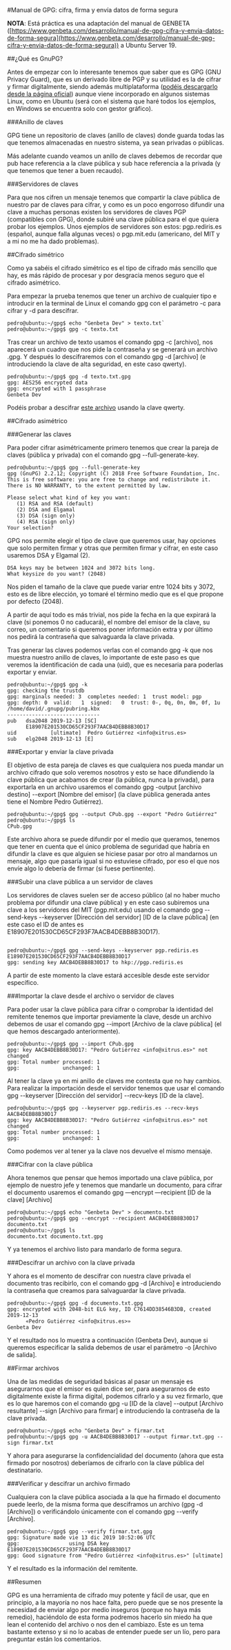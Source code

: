 #Manual de GPG: cifra, firma y envía datos de forma segura

**NOTA**: Está práctica es una adaptación del manual de GENBETA ([https://www.genbeta.com/desarrollo/manual-de-gpg-cifra-y-envia-datos-de-forma-segura](https://www.genbeta.com/desarrollo/manual-de-gpg-cifra-y-envia-datos-de-forma-segura)) a Ubuntu Server 19.

##¿Qué es GnuPG?

Antes de empezar con lo interesante tenemos que saber que es GPG (GNU Privacy Guard), que es un derivado libre de PGP y su utilidad es la de cifrar y firmar digitalmente, siendo además multiplataforma ([podéis descargarlo desde la página oficial](http://www.gnupg.org/download/index.en.html)) aunque viene incorporado en algunos sistemas Linux, como en Ubuntu (será con el sistema que haré todos los ejemplos, en Windows se encuentra solo con gestor gráfico).

###Anillo de claves

GPG tiene un repositorio de claves (anillo de claves) donde guarda todas las que tenemos almacenadas en nuestro sistema, ya sean privadas o públicas.

Más adelante cuando veamos un anillo de claves debemos de recordar que pub hace referencia a la clave pública y sub hace referencia a la privada (y que tenemos que tener a buen recaudo).

###Servidores de claves

Para que nos cifren un mensaje tenemos que compartir la clave pública de nuestro par de claves para cifrar, y como es un poco engorroso difundir una clave a muchas personas existen los servidores de claves PGP (compatibles con GPG), donde subiré una clave pública para el que quiera probar los ejemplos.
Unos ejemplos de servidores son estos: pgp.rediris.es (español, aunque falla algunas veces) o pgp.mit.edu (americano, del MIT y a mi no me ha dado problemas).

##Cifrado simétrico

Como ya sabéis el cifrado simétrico es el tipo de cifrado más sencillo que hay, es más rápido de procesar y por desgracia menos seguro que el cifrado asimétrico.

Para empezar la prueba tenemos que tener un archivo de cualquier tipo e introducir en la terminal de Linux el comando gpg con el parámetro -c para cifrar y -d para descifrar.

```
pedro@ubuntu:~/gpg$ echo "Genbeta Dev" > texto.txt`
pedro@ubuntu:~/gpg$ gpg -c texto.txt
```

Tras crear un archivo de texto usamos el comando gpg -c [archivo], nos aparecerá un cuadro que nos pide la contraseña y se generará un archivo .gpg. Y después lo descifraremos con el comando gpg -d [archivo] (e introduciendo la clave de alta seguridad, en este caso qwerty).

```
pedro@ubuntu:~/gpg$ gpg -d texto.txt.gpg 
gpg: AES256 encrypted data
gpg: encrypted with 1 passphrase
Genbeta Dev
```

Podéis probar a descifrar [este archivo](http://lab.xitrus.es/gpg/texto.txt.gpg) usando la clave qwerty.

##Cifrado asimétrico

###Generar las claves

Para poder cifrar asimétricamente primero tenemos que crear la pareja de claves (pública y privada) con el comando gpg --full-generate-key.

```
pedro@ubuntu:~/gpg$ gpg --full-generate-key
gpg (GnuPG) 2.2.12; Copyright (C) 2018 Free Software Foundation, Inc.
This is free software: you are free to change and redistribute it.
There is NO WARRANTY, to the extent permitted by law.

Please select what kind of key you want:
   (1) RSA and RSA (default)
   (2) DSA and Elgamal
   (3) DSA (sign only)
   (4) RSA (sign only)
Your selection?
```

GPG nos permite elegir el tipo de clave que queremos usar, hay opciones que solo permiten firmar y otras que permiten firmar y cifrar, en este caso usaremos DSA y Elgamal (2).

```
DSA keys may be between 1024 and 3072 bits long.
What keysize do you want? (2048)
```

Nos piden el tamaño de la clave que puede variar entre 1024 bits y 3072, esto es de libre elección, yo tomaré el término medio que es el que propone por defecto (2048).

A partir de aquí todo es más trivial, nos pide la fecha en la que expirará la clave (si ponemos 0 no caducará), el nombre del emisor de la clave, su correo, un comentario si queremos poner información extra y por último nos pedirá la contraseña que salvaguarda la clave privada.

Tras generar las claves podemos verlas con el comando gpg -k que nos muestra nuestro anillo de claves, lo importante de este paso es que veremos la identificación de cada una (uid), que es necesaria para poderlas exportar y enviar.

```
pedro@ubuntu:~/gpg$ gpg -k
gpg: checking the trustdb
gpg: marginals needed: 3  completes needed: 1  trust model: pgp
gpg: depth: 0  valid:   1  signed:   0  trust: 0-, 0q, 0n, 0m, 0f, 1u
/home/david/.gnupg/pubring.kbx
------------------------------
pub   dsa2048 2019-12-13 [SC]
      E18907E201530CD65CF293F7AACB4DEBB8B30D17
uid           [ultimate]  Pedro Gutiérrez <info@xitrus.es>
sub   elg2048 2019-12-13 [E]
```

###Exportar y enviar la clave privada

El objetivo de esta pareja de claves es que cualquiera nos pueda mandar un archivo cifrado que solo veremos nosotros y esto se hace difundiendo la clave pública que acabamos de crear (la pública, nunca la privada), para exportarla en un archivo usaremos el comando gpg -output [archivo destino] --export [Nombre del emisor] (la clave pública generada antes tiene el Nombre Pedro Gutiérrez).

```
pedro@ubuntu:~/gpg$ gpg --output CPub.gpg --export "Pedro Gutiérrez"
pedro@ubuntu:~/gpg$ ls
CPub.gpg
```

Este archivo ahora se puede difundir por el medio que queramos, tenemos que tener en cuenta que el único problema de seguridad que habría en difundir la clave es que alguien se hiciese pasar por otro al mandarnos un mensaje, algo que pasaría igual si no estuviese cifrado, por eso el que nos envíe algo lo debería de firmar (si fuese pertinente).

###Subir una clave pública a un servidor de claves

Los servidores de claves suelen ser de acceso público (al no haber mucho problema por difundir una clave pública) y en este caso subiremos una clave a los servidores del MIT (pgp.mit.edu) usando el comando gpg --send-keys --keyserver [Dirección del servidor] [ID de la clave pública] (en este caso el ID de antes es E18907E201530CD65CF293F7AACB4DEBB8B30D17).
```

pedro@ubuntu:~/gpg$ gpg --send-keys --keyserver pgp.rediris.es E18907E201530CD65CF293F7AACB4DEBB8B30D17
gpg: sending key AACB4DEBB8B30D17 to hkp://pgp.rediris.es
```

A partir de este momento la clave estará accesible desde este servidor específico.

###Importar la clave desde el archivo o servidor de claves

Para poder usar la clave pública para cifrar o comprobar la identidad del remitente tenemos que importar previamente la clave, desde un archivo debemos de usar el comando gpg --import [Archivo de la clave pública] (el que hemos descargado anteriormente).

```
pedro@ubuntu:~/gpg$ gpg --import CPub.gpg 
gpg: key AACB4DEBB8B30D17: "Pedro Gutiérrez <info@xitrus.es>" not changed
gpg: Total number processed: 1
gpg:              unchanged: 1
```

Al tener la clave ya en mi anillo de claves me contesta que no hay cambios.
Para realizar la importación desde el servidor tenemos que usar el comando gpg --keyserver [Dirección del servidor] --recv-keys [ID de la clave].

```
pedro@ubuntu:~/gpg$ gpg --keyserver pgp.rediris.es --recv-keys AACB4DEBB8B30D17
gpg: key AACB4DEBB8B30D17: "Pedro Gutiérrez <info@xitrus.es>" not changed
gpg: Total number processed: 1
gpg:              unchanged: 1
```

Como podemos ver al tener ya la clave nos devuelve el mismo mensaje.

###Cifrar con la clave pública

Ahora tenemos que pensar que hemos importado una clave pública, por ejemplo de nuestro jefe y tenemos que mandarle un documento, para cifrar el documento usaremos el comando gpg —encrypt —recipient [ID de la clave] [Archivo]

```
pedro@ubuntu:~/gpg$ echo "Genbeta Dev" > documento.txt
pedro@ubuntu:~/gpg$ gpg --encrypt --recipient AACB4DEBB8B30D17 documento.txt 
pedro@ubuntu:~/gpg$ ls
documento.txt documento.txt.gpg
```

Y ya tenemos el archivo listo para mandarlo de forma segura.

###Descifrar un archivo con la clave privada

Y ahora es el momento de descifrar con nuestra clave privada el documento tras recibirlo, con el comando gpg -d [Archivo] e introduciendo la contraseña que creamos para salvaguardar la clave privada.

```
pedro@ubuntu:~/gpg$ gpg -d documento.txt.gpg 
gpg: encrypted with 2048-bit ELG key, ID C7614DD38546B3DB, created 2019-12-13
      «Pedro Gutiérrez <info@xitrus.es>»
Genbeta Dev
```

Y el resultado nos lo muestra a continuación (Genbeta Dev), aunque si queremos especificar la salida debemos de usar el parámetro -o [Archivo de salida].

##Firmar archivos

Una de las medidas de seguridad básicas al pasar un mensaje es asegurarnos que el emisor es quien dice ser, para asegurarnos de esto digitalmente existe la firma digital, podemos cifrarlo y a su vez firmarlo, que es lo que haremos con el comando gpg -u [ID de la clave] --output [Archivo resultante] --sign [Archivo para firmar] e introduciendo la contraseña de la clave privada.

```
pedro@ubuntu:~/gpg$ echo "Genbeta Dev" > firmar.txt
pedro@ubuntu:~/gpg$ gpg -u AACB4DEBB8B30D17 --output firmar.txt.gpg --sign firmar.txt
```

Y ahora para asegurarse la confidencialidad del documento (ahora que esta firmado por nosotros) deberíamos de cifrarlo con la clave pública del destinatario.

###Verificar y descifrar un archivo firmado

Cualquiera con la clave pública asociada a la que ha firmado el documento puede leerlo, de la misma forma que desciframos un archivo (gpg -d [Archivo]) o verificándolo únicamente con el comando gpg --verify [Archivo].

```
pedro@ubuntu:~/gpg$ gpg --verify firmar.txt.gpg 
gpg: Signature made vie 13 dic 2019 10:52:06 UTC
gpg:                using DSA key E18907E201530CD65CF293F7AACB4DEBB8B30D17
gpg: Good signature from "Pedro Gutiérrez <info@xitrus.es>" [ultimate]
```

Y el resultado es la información del remitente.

##Resumen

GPG es una herramienta de cifrado muy potente y fácil de usar, que en principio, a la mayoría no nos hace falta, pero puede que se nos presente la necesidad de enviar algo por medio inseguros (porque no haya más remedio), haciéndolo de esta forma podremos hacerlo sin miedo ha que lean el contenido del archivo o nos den el cambiazo.
Este es un tema bastante extenso y si no lo acabas de entender puede ser un lío, pero para preguntar están los comentarios.